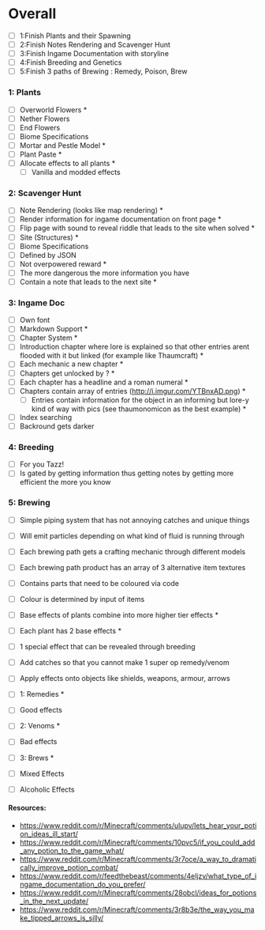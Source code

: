 # Overall
- [ ] 1:Finish Plants and their Spawning
- [ ] 2:Finish Notes Rendering and Scavenger Hunt
- [ ] 3:Finish Ingame Documentation with storyline
- [ ] 4:Finish Breeding and Genetics
- [ ] 5:Finish 3 paths of Brewing : Remedy, Poison, Brew

### 1: Plants
 - [ ] Overworld Flowers *
 - [ ] Nether Flowers
 - [ ] End Flowers
 - [ ] Biome Specifications
 - [ ] Mortar and Pestle Model *
 - [ ] Plant Paste *
 - [ ] Allocate effects to all plants *
   - [ ] Vanilla and modded effects
 
### 2: Scavenger Hunt
 - [ ] Note Rendering (looks like map rendering) *
  - [ ] Render information for ingame documentation on front page *
  - [ ] Flip page with sound to reveal riddle that leads to the site when solved *
 - [ ] Site (Structures) *
  - [ ] Biome Specifications
  - [ ] Defined by JSON
  - [ ] Not overpowered reward *
  - [ ] The more dangerous the more information you have
  - [ ] Contain a note that leads to the next site *
  
### 3: Ingame Doc
 - [ ] Own font
 - [ ] Markdown Support *
 - [ ] Chapter System *
  - [ ] Introduction chapter where lore is explained so that other entries arent flooded with it but linked (for example like Thaumcraft) *
  - [ ] Each mechanic a new chapter *
  - [ ] Chapters get unlocked by ? *
  - [ ] Each chapter has a headline and a roman numeral *
  - [ ] Chapters contain array of entries (http://i.imgur.com/YTBnxAD.png) *
    - [ ] Entries contain information for the object in an informing but lore-y kind of way with pics (see thaumonomicon as the best example) *
  - [ ] Index searching
  - [ ] Backround gets darker
  
### 4: Breeding
 - [ ] For you Tazz!
 - [ ] Is gated by getting information thus getting notes by getting more efficient the more you know
	
### 5: Brewing
 - [ ] Simple piping system that has not annoying catches and unique things
  - [ ] Will emit particles depending on what kind of fluid is running through
 - [ ] Each brewing path gets a crafting mechanic through different models
 - [ ] Each brewing path product has an array of 3 alternative item textures
  - [ ] Contains parts that need to be coloured via code
  - [ ] Colour is determined by input of items
 - [ ] Base effects of plants combine into more higher tier effects *
 - [ ] Each plant has 2 base effects *
  - [ ] 1 special effect that can be revealed through breeding
 - [ ] Add catches so that you cannot make 1 super op remedy/venom
 - [ ] Apply effects onto objects like shields, weapons, armour, arrows
 - [ ] 1: Remedies *
  - [ ] Good effects
 - [ ] 2: Venoms *
  - [ ] Bad effects
 - [ ] 3: Brews *
  - [ ] Mixed Effects
  - [ ] Alcoholic Effects
  
  
  
  
  
#### Resources:
* https://www.reddit.com/r/Minecraft/comments/ulupv/lets_hear_your_potion_ideas_ill_start/
* https://www.reddit.com/r/Minecraft/comments/10pvc5/if_you_could_add_any_potion_to_the_game_what/
* https://www.reddit.com/r/Minecraft/comments/3r7oce/a_way_to_dramatically_improve_potion_combat/
* https://www.reddit.com/r/feedthebeast/comments/4eljzv/what_type_of_ingame_documentation_do_you_prefer/
* https://www.reddit.com/r/Minecraft/comments/28obcl/ideas_for_potions_in_the_next_update/
* https://www.reddit.com/r/Minecraft/comments/3r8b3e/the_way_you_make_tipped_arrows_is_silly/
	
	
	